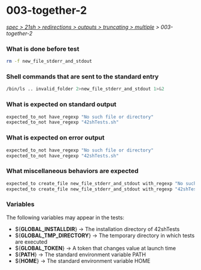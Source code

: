 # 003-together-2

*[spec > 21sh > redirections > outputs > truncating > multiple](..) > 003-together-2*

### What is done before test

```bash
rm -f new_file_stderr_and_stdout
```

### Shell commands that are sent to the standard entry

```bash
/bin/ls .. invalid_folder 2>new_file_stderr_and_stdout 1>&2

```

### What is expected on standard output

```bash
expected_to_not have_regexp "No such file or directory"
expected_to_not have_regexp "42shTests.sh"

```

### What is expected on error output

```bash
expected_to_not have_regexp "No such file or directory"
expected_to_not have_regexp "42shTests.sh"

```

### What miscellaneous behaviors are expected

```bash
expected_to create_file new_file_stderr_and_stdout with_regexp "No such file or directory"
expected_to create_file new_file_stderr_and_stdout with_regexp "42shTests.sh"
```

### Variables

The following variables may appear in the tests:

* ${**GLOBAL_INSTALLDIR**} -> The installation directory of 42shTests
* ${**GLOBAL_TMP_DIRECTORY**} -> The temporary directory in which tests are executed
* ${**GLOBAL_TOKEN**} -> A token that changes value at launch time
* ${**PATH**} -> The standard environment variable PATH
* ${**HOME**} -> The standard environment variable HOME
